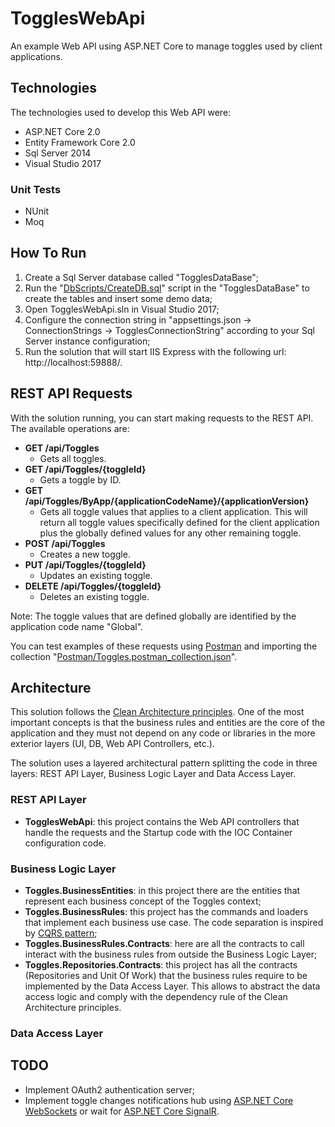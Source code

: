 # TogglesWebApi
An example Web API using ASP.NET Core to manage toggles used by client applications.

## Technologies

The technologies used to develop this Web API were:

- ASP.NET Core 2.0
- Entity Framework Core 2.0
- Sql Server 2014
- Visual Studio 2017

### Unit Tests

- NUnit
- Moq

## How To Run

1. Create a Sql Server database called "TogglesDataBase";
2. Run the "[DbScripts/CreateDB.sql](DbScripts/CreateDB.sql)" script in the "TogglesDataBase" to create the tables and insert some demo data;
3. Open TogglesWebApi.sln in Visual Studio 2017;
4. Configure the connection string in "appsettings.json -> ConnectionStrings -> TogglesConnectionString" according to your Sql Server instance configuration;
5. Run the solution that will start IIS Express with the following url: http://localhost:59888/.

## REST API Requests

With the solution running, you can start making requests to the REST API. The available operations are:

- **GET /api/Toggles**
  - Gets all toggles.
- **GET /api/Toggles/{toggleId}**
  - Gets a toggle by ID.
- **GET /api/Toggles/ByApp/{applicationCodeName}/{applicationVersion}**
  - Gets all toggle values that applies to a client application. This will return all toggle values specifically defined for the client application plus the globally defined values for any other remaining toggle.
- **POST /api/Toggles**
  - Creates a new toggle.
- **PUT /api/Toggles/{toggleId}**
  - Updates an existing toggle.
- **DELETE /api/Toggles/{toggleId}**
  - Deletes an existing toggle.
  
Note: The toggle values that are defined globally are identified by the application code name "Global".

You can test examples of these requests using [Postman](https://www.getpostman.com/) and importing the collection "[Postman/Toggles.postman_collection.json](Postman/Toggles.postman_collection.json)".

## Architecture

This solution follows the [Clean Architecture principles](https://8thlight.com/blog/uncle-bob/2012/08/13/the-clean-architecture.html). One of the most important concepts is that the business rules and entities are the core of the application and they must not depend on any code or libraries in the more exterior layers (UI, DB, Web API Controllers, etc.).

The solution uses a layered architectural pattern splitting the code in three layers: REST API Layer, Business Logic Layer and Data Access Layer.

### REST API Layer

- **TogglesWebApi**: this project contains the Web API controllers that handle the requests and the Startup code with the IOC Container configuration code.

### Business Logic Layer

- **Toggles.BusinessEntities**: in this project there are the entities that represent each business concept of the Toggles context;
- **Toggles.BusinessRules**: this project has the commands and loaders that implement each business use case. The code separation is inspired by [CQRS pattern](https://martinfowler.com/bliki/CQRS.html);
- **Toggles.BusinessRules.Contracts**: here are all the contracts to call interact with the business rules from outside the Business Logic Layer;
- **Toggles.Repositories.Contracts**: this project has all the contracts (Repositories and Unit Of Work) that the business rules require to be implemented by the Data Access Layer. This allows to abstract the data access logic and comply with the dependency rule of the Clean Architecture principles.

### Data Access Layer

## TODO

- Implement OAuth2 authentication server;
- Implement toggle changes notifications hub using [ASP.NET Core WebSockets](https://docs.microsoft.com/en-us/aspnet/core/fundamentals/websockets) or wait for [ASP.NET Core SignalR](https://github.com/aspnet/SignalR/releases).
